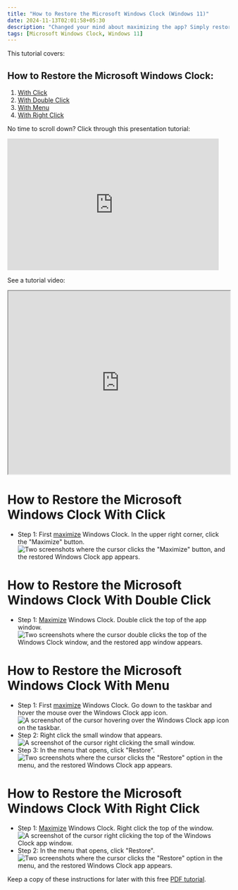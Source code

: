 ```yaml
---
title: "How to Restore the Microsoft Windows Clock (Windows 11)"
date: 2024-11-13T02:01:58+05:30
description: "Changed your mind about maximizing the app? Simply restore it to the default size. Read on to find out how."
tags: [Microsoft Windows Clock, Windows 11]
---
```

This tutorial covers:

## How to Restore the Microsoft Windows Clock:
1. [With Click](#1)
2. [With Double Click](#2)
2. [With Menu](#3)
3. [With Right Click](#4)

<p>No time to scroll down? Click through this presentation tutorial:</p>
<iframe src="https://docs.google.com/presentation/d/1uYhGo_1kr60Ohq_zNJE6jszlw4RF8RVPtb0B8n3LvdQ/embed?start=false&loop=false&delayms=3000" frameborder="0" width="480" height="299" allowfullscreen="true" mozallowfullscreen="true" webkitallowfullscreen="true"></iframe>

<br />

See a tutorial video:
<iframe class="BLOG_video_class" allowfullscreen="" youtube-src-id="4lVbyBaIYSc" width="100%" height="416" src="https://www.youtube.com/embed/4lVbyBaIYSc"></iframe>

<br />

<h1 id="1">How to Restore the Microsoft Windows Clock With Click</h1>

* Step 1: First [maximize](https://qhtutorials.github.io/posts/how-to-maximize-windows-clock/) Windows Clock. In the upper right corner, click the "Maximize" button. <div class="stepimage">![Two screenshots where the cursor clicks the "Maximize" button, and the restored Windows Clock app appears.](blogclickmaxrestore.png "Click 'Maximize' ")</div>

<h1 id="2">How to Restore the Microsoft Windows Clock With Double Click</h1>

* Step 1: [Maximize](https://qhtutorials.github.io/posts/how-to-maximize-windows-clock/) Windows Clock. Double click the top of the app window. <div class="stepimage">![Two screenshots where the cursor double clicks the top of the Windows Clock window, and the restored app window appears.](blogdblclickrestore.png "Double click the top of the window")</div>

<h1 id="3">How to Restore the Microsoft Windows Clock With Menu</h1>

* Step 1: First [maximize](https://qhtutorials.github.io/posts/how-to-maximize-windows-clock/) Windows Clock. Go down to the taskbar and hover the mouse over the Windows Clock app icon. <div class="stepimage">![A screenshot of the cursor hovering over the Windows Clock app icon on the taskbar.](bloghoverovermax.png "Hover over the app icon")</div>
* Step 2: Right click the small window that appears. <div class="stepimage">![A screenshot of the cursor right clicking the small window.](blogrightclicksmallwindowrestore.png "Right click the small window")</div>
* Step 3: In the menu that opens, click "Restore". <div class="stepimage">![Two screenshots where the cursor clicks the "Restore" option in the menu, and the restored Windows Clock app appears.](bloghoverrightclickrestore.png "Click 'Restore' ")</div>

<h1 id="4">How to Restore the Microsoft Windows Clock With Right Click</h1>

* Step 1: [Maximize](https://qhtutorials.github.io/posts/how-to-maximize-windows-clock/) Windows Clock. Right click the top of the window. <div class="stepimage">![A screenshot of the cursor right clicking the top of the Windows Clock app window.](blogrightclicktoprestore.png "Right click the top of the window")</div>
* Step 2: In the menu that opens, click "Restore". <div class="stepimage">![Two screenshots where the cursor clicks the "Restore" option in the menu, and the restored Windows Clock app appears.](blogrightclickrestore.png "Click 'Restore' ")</div>

Keep a copy of these instructions for later with this free [PDF tutorial](https://drive.google.com/file/d/17JbZqFAvPaHJAQ57JD2ZVVLTJ3Ykkdjj/view?usp=sharing).

<br />







